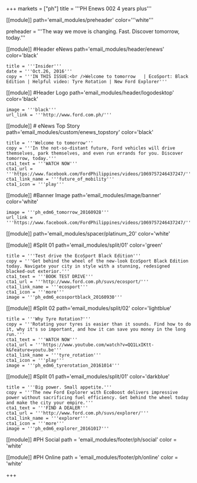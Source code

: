+++
markets = ["ph"]
title = '''PH Enews 002 4 years plus'''


[[module]]
path='email_modules/preheader'
color='''white'''

preheader = '''The way we move is changing. Fast. Discover tomorrow, today.'''

[[module]] #Header eNews
path='email_modules/header/enews'
color='black'

	title = '''Insider'''
	date = '''Oct.26, 2016'''
	copy = '''IN THIS ISSUE:<br />Welcome to tomorrow	| EcoSport: Black Edition | Helpful video: Tyre Rotation | New Ford Explorer'''

[[module]] #Header Logo
path='email_modules/header/logodesktop'
color='black'

	image = '''black'''
	url_link = '''http://www.ford.com.ph/'''
 
[[module]] # eNews Top Story
path='email_modules/custom/enews_topstory'
color='black'

	title = '''Welcome to tomorrow'''
	copy = '''In the not-so-distant future, Ford vehicles will drive themselves, park themselves, and even run errands for you. Discover tomorrow, today.'''
	cta1_text = '''WATCH NOW'''
	cta1_url = '''https://www.facebook.com/FordPhilippines/videos/1069757246437247/'''
	cta1_link_name = '''future_of_mobility'''
	cta1_icon = '''play'''

[[module]] #Banner Image
path='email_modules/image/banner'
color='white'

	image = '''ph_edm6_tomorrow_20160928'''
	url_link = '''https://www.facebook.com/FordPhilippines/videos/1069757246437247/'''

[[module]]
path='email_modules/spacer/platinum_20'
color='white'

[[module]] #Split 01
path='email_modules/split/01'
color='green'

	title = '''Test drive the EcoSport Black Edition'''
	copy = '''Get behind the wheel of the new-look EcoSport Black Edition today. Navigate your city in style with a stunning, redesigned blacked-out exterior.'''
	cta1_text = '''BOOK TEST DRIVE'''
	cta1_url = '''http://www.ford.com.ph/suvs/ecosport/'''
	cta1_link_name = '''ecosport'''
	cta1_icon = '''more'''
	image = '''ph_edm6_ecosportblack_20160930'''

[[module]] #Split 02
path='email_modules/split/02'
color='lightblue'

	title = '''Why Tyre Rotation?'''
	copy = '''Rotating your tyres is easier than it sounds. Find how to do it, why it's so important, and how it can save you money in the long run.'''
	cta1_text = '''WATCH NOW'''
	cta1_url = '''https://www.youtube.com/watch?v=QQ1LxIKtt-k&feature=youtu.be'''
	cta1_link_name = '''tyre_rotation'''
	cta1_icon = '''play'''
	image = '''ph_edm6_tyrerotation_20161014'''

[[module]] #Split 01
path='email_modules/split/01'
color='darkblue'

	title = '''Big power. Small appetite.'''
	copy = '''The new Ford Explorer with EcoBoost delivers impressive power without sacrificing fuel efficiency. Get behind the wheel today and make the city your empire.'''
	cta1_text = '''FIND A DEALER'''
	cta1_url = '''http://www.ford.com.ph/suvs/explorer/'''
	cta1_link_name = '''explorer'''
	cta1_icon = '''more'''
	image = '''ph_edm6_explorer_20161017'''

[[module]] #PH Social
path = 'email_modules/footer/ph/social'
color = 'white'

[[module]] #PH Online
path = 'email_modules/footer/ph/online'
color = 'white'


+++